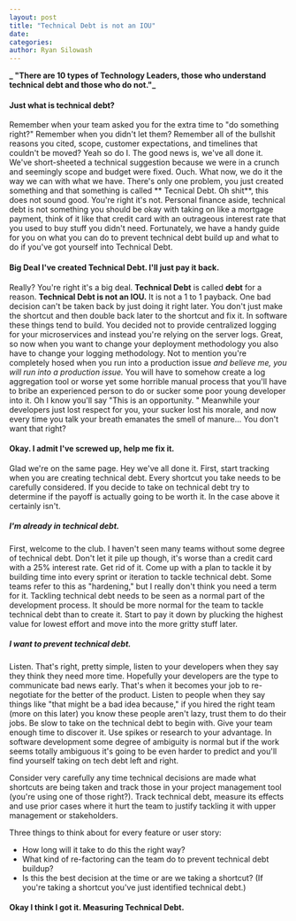 ```yaml
---
layout: post
title: "Technical Debt is not an IOU"
date:
categories:
author: Ryan Silowash
---
```

**_ "There are 10 types of Technology Leaders, those who understand technical debt and those who do not."_**

#### Just what is technical debt?
Remember when your team asked you for the extra time to "do something right?" Remember when you didn't let them? Remember all of the bullshit reasons you cited, scope, customer expectations, and timelines that couldn't be moved? Yeah so do I. The good news is, we've all done it. We've short-sheeted a technical suggestion because we were in a crunch and seemingly scope and budget were fixed. Ouch. What now, we do it the way we can with what we have. There's only one problem, you just created something and that something is called ** Tecnical Debt. Oh shit**, this does not sound good. You're right it's not. Personal finance aside, technical debt is not something you should be okay with taking on like a mortgage payment, think of it like that credit card with an outrageous interest rate that you used to buy stuff you didn't need. Fortunately, we have a handy guide for you on what you can do to prevent technical debt build up and what to do if you've got yourself into Technical Debt.

#### Big Deal I've created Technical Debt. I'll just pay it back.
Really? You're right it's a big deal. **Technical Debt** is called **debt** for a reason. **Technical Debt is not an IOU.** It is not a 1 to 1 payback. One bad decision can't be taken back by just doing it right later.  You don't just make the shortcut and then double back later to the shortcut and fix it. In software these things tend to build. You decided not to provide centralized logging for your microservices and instead you're relying on the server logs. Great, so now when you want to change your deployment methodology you also have to change your logging methodology. Not to mention you're completely hosed when you run into a production issue _and believe me, you will run into a production issue._ You will have to somehow create a log aggregation tool or worse yet some horrible manual process that you'll have to bribe an experienced person to do or sucker some poor young developer into it. Oh I know you'll say "This is an opportunity. " Meanwhile your developers just lost respect for you, your sucker lost his morale, and now every time you talk your breath emanates the smell of manure... You don't want that right?

#### Okay. I admit I've screwed up, help me fix it.
Glad we're on the same page. Hey we've all done it. First, start tracking when you are creating technical debt. Every shortcut you take needs to be carefully considered. If you decide to take on technical debt try to determine if the payoff is actually going to be worth it. In the case above it certainly isn't.

##### I'm already in technical debt.
First, welcome to the club. I haven't seen many teams without some degree of technical debt. Don't let it pile up though, it's worse than a credit card with a 25% interest rate. Get rid of it. Come up with a plan to tackle it by building time into every sprint or iteration to tackle technical debt. Some teams refer to this as "hardening," but I really don't think you need a term for it. Tackling technical debt needs to be seen as a normal part of the development process. It should be more normal for the team to tackle technical debt than to create it. Start to pay it down by plucking the highest value for lowest effort and move into the more gritty stuff later.

##### I want to prevent technical debt.
Listen. That's right, pretty simple, listen to your developers when they say they think they need more time. Hopefully your developers are the type to communicate bad news early. That's when it becomes your job to re-negotiate for the better of the product. Listen to people when they say things like "that might be a bad idea because," if you hired the right team (more on this later) you know these people aren't lazy, trust them to do their jobs.  Be slow to take on the technical debt to begin with. Give your team enough time to discover it. Use spikes or research to your advantage. In software development some degree of ambiguity is normal but if the work seems totally ambiguous it's going to be even harder to predict and you'll find yourself taking on tech debt left and right.

Consider very carefully any time technical decisions are made what shortcuts are being taken and track those in your project management tool (you're using one of those right?). Track technical debt, measure its effects and use prior cases where it hurt the team to justify tackling it with upper management or stakeholders.

 Three things to think about for every feature or user story:
* How long will it take to do this the right way?
* What kind of re-factoring can the team do to prevent technical debt buildup?
* Is this the best decision at the time or are we taking a shortcut? (If you're taking a shortcut you've just identified technical debt.)

#### Okay I think I got it. Measuring Technical Debt.
